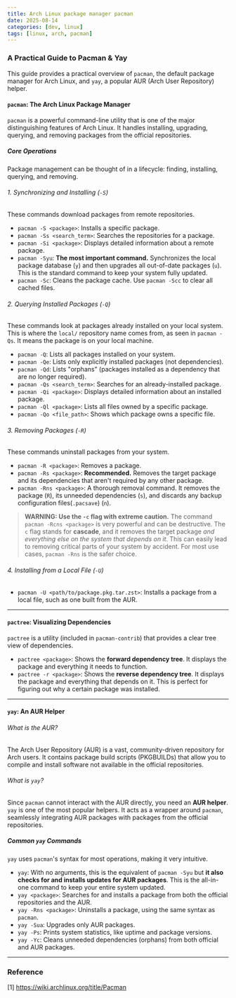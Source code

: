 ```yaml
---
title: Arch Linux package manager pacman
date: 2025-08-14
categories: [dev, linux]
tags: [linux, arch, pacman]
---
```


### A Practical Guide to Pacman & Yay

This guide provides a practical overview of `pacman`, the default package manager for Arch Linux, and `yay`, a popular AUR (Arch User Repository) helper.

#### `pacman`: The Arch Linux Package Manager

`pacman` is a powerful command-line utility that is one of the major distinguishing features of Arch Linux. It handles installing, upgrading, querying, and removing packages from the official repositories.

##### Core Operations

Package management can be thought of in a lifecycle: finding, installing, querying, and removing.

###### 1. Synchronizing and Installing (`-S`)

These commands download packages from remote repositories.

- `pacman -S <package>`: Installs a specific package.
- `pacman -Ss <search_term>`: Searches the repositories for a package.
- `pacman -Si <package>`: Displays detailed information about a remote package.
- `pacman -Syu`: **The most important command.** Synchronizes the local package database (`y`) and then upgrades all out-of-date packages (`u`). This is the standard command to keep your system fully updated.
- `pacman -Sc`: Cleans the package cache. Use `pacman -Scc` to clear all cached files.

###### 2. Querying Installed Packages (`-Q`)

These commands look at packages already installed on your local system. This is where the `local/` repository name comes from, as seen in `pacman -Qs`. It means the package is on your local machine.

- `pacman -Q`: Lists all packages installed on your system.
- `pacman -Qe`: Lists only explicitly installed packages (not dependencies).
- `pacman -Qd`: Lists "orphans" (packages installed as a dependency that are no longer required).
- `pacman -Qs <search_term>`: Searches for an already-installed package.
- `pacman -Qi <package>`: Displays detailed information about an installed package.
- `pacman -Ql <package>`: Lists all files owned by a specific package.
- `pacman -Qo <file_path>`: Shows which package owns a specific file.

###### 3. Removing Packages (`-R`)

These commands uninstall packages from your system.

- `pacman -R <package>`: Removes a package.
- `pacman -Rs <package>`: **Recommended.** Removes the target package and its dependencies that aren't required by any other package.
- `pacman -Rns <package>`: A thorough removal command. It removes the package (`R`), its unneeded dependencies (`s`), and discards any backup configuration files(`.pacsave`) (`n`).

> **WARNING: Use the `-c` flag with extreme caution.**
> The command `pacman -Rcns <package>` is very powerful and can be destructive. The `c` flag stands for **cascade**, and it removes the target package *and everything else on the system that depends on it*. This can easily lead to removing critical parts of your system by accident. For most use cases, `pacman -Rns` is the safer choice.

###### 4. Installing from a Local File (`-U`)

- `pacman -U <path/to/package.pkg.tar.zst>`: Installs a package from a local file, such as one built from the AUR.

---

#### `pactree`: Visualizing Dependencies

`pactree` is a utility (included in `pacman-contrib`) that provides a clear tree view of dependencies.

- `pactree <package>`: Shows the **forward dependency tree**. It displays the package and everything it needs to function.
- `pactree -r <package>`: Shows the **reverse dependency tree**. It displays the package and everything that depends on it. This is perfect for figuring out why a certain package was installed.

---

#### `yay`: An AUR Helper

###### What is the AUR?

The Arch User Repository (AUR) is a vast, community-driven repository for Arch users.
It contains package build scripts (PKGBUILDs) that allow you to compile and install software not available in the official repositories.

###### What is `yay`?

Since `pacman` cannot interact with the AUR directly, you need an **AUR helper**.
`yay` is one of the most popular helpers.
It acts as a wrapper around `pacman`, seamlessly integrating AUR packages with packages from the official repositories.

##### Common `yay` Commands

`yay` uses `pacman`'s syntax for most operations, making it very intuitive.

- `yay`: With no arguments, this is the equivalent of `pacman -Syu` but **it also checks for and installs updates for AUR packages**. This is the all-in-one command to keep your entire system updated.
- `yay <package>`: Searches for and installs a package from both the official repositories and the AUR.
- `yay -Rns <package>`: Uninstalls a package, using the same syntax as `pacman`.
- `yay -Sua`: Upgrades only AUR packages.
- `yay -Ps`: Prints system statistics, like uptime and package versions.
- `yay -Yc`: Cleans unneeded dependencies (orphans) from both official and AUR packages.

---

### Reference

[1] https://wiki.archlinux.org/title/Pacman
